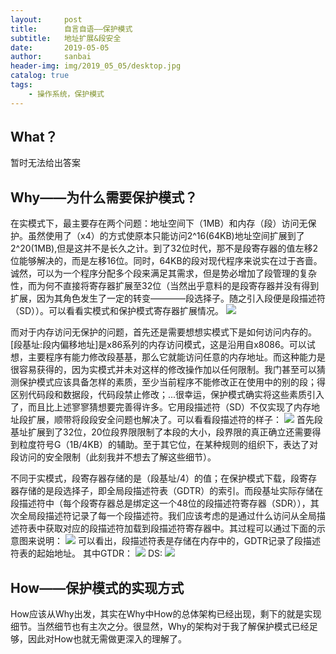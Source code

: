 ```yaml
---
layout:     post
title:      自言自语——保护模式
subtitle:   地址扩展&段安全
date:       2019-05-05
author:     sanbai
header-img: img/2019_05_05/desktop.jpg
catalog: true
tags:
    - 操作系统，保护模式
---
```


## What？

暂时无法给出答案


## Why——为什么需要保护模式？
在实模式下，最主要存在两个问题：地址空间下（1MB）和内存（段）访问无保护。虽然使用了（x4）的方式使原本只能访问2^16(64KB)地址空间扩展到了2^20(1MB),但是这并不是长久之计。到了32位时代，那不是段寄存器的值左移2位能够解决的，而是左移16位。同时，64KB的段对现代程序来说实在过于吝啬。诚然，可以为一个程序分配多个段来满足其需求，但是势必增加了段管理的复杂性，而为何不直接将寄存器扩展至32位（当然出乎意料的是段寄存器并没有得到扩展，因为其角色发生了一定的转变————段选择子。随之引入段便是段描述符（SD））。可以看看实模式和保护模式寄存器扩展情况。
![](https://null-007.github.io/img/2019_05_05/register-32.png)

而对于内存访问无保护的问题，首先还是需要想想实模式下是如何访问内存的。[段基址:段内偏移地址]是x86系列的内存访问模式，这是沿用自x8086。可以试想，主要程序有能力修改段基基，那么它就能访问任意的内存地址。而这种能力是很容易获得的，因为实模式并未对这样的修改操作加以任何限制。我门甚至可以猜测保护模式应该具备怎样的素质，至少当前程序不能修改正在使用中的别的段；得区别代码段和数据段，代码段禁止修改；...很幸运，保护模式确实将这些素质引入了，而且比上述寥寥猜想要完善得许多。它用段描述符（SD）不仅实现了内存地址段扩展，顺带将段段安全问题也解决了。可以看看段描述符的样子：
![](https://null-007.github.io/img/2019_05_05/SD.png)
首先段基址扩展到了32位，20位段界限限制了本段的大小，段界限的真正确立还需要得到粒度符号G（1B/4KB）的辅助。至于其它位，在某种规则的组织下，表达了对段访问的安全限制（此刻我并不想去了解这些细节）。

不同于实模式，段寄存器存储的是（段基址/4）的值；在保护模式下载，段寄存器存储的是段选择子，即全局段描述符表（GDTR）的索引。而段基址实际存储在段描述符中（每个段寄存器总是绑定这一个48位的段描述符寄存器（SDR）），其次全局段描述符记录了每一个段描述符。我们应该考虑的是通过什么访问从全局描述符表中获取对应的段描述符加载到段描述符寄存器中。其过程可以通过下面的示意图来说明：
![](https://null-007.github.io/img/2019_05_05/getSD.png)
可以看出，段描述符表是存储在内存中的，GDTR记录了段描述符表的起始地址。
其中GTDR：
![](https://null-007.github.io/img/2019_05_05/GTDR.png)
DS:
![](https://null-007.github.io/img/2019_05_05/DS.png)

## How——保护模式的实现方式
How应该从Why出发，其实在Why中How的总体架构已经出现，剩下的就是实现细节。当然细节也有主次之分。很显然，Why的架构对于我了解保护模式已经足够，因此对How也就无需做更深入的理解了。
 

